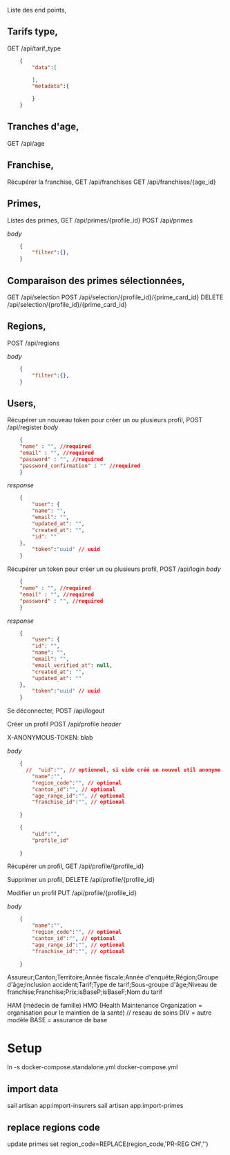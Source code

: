 Liste des end points,

## Tarifs type,
GET /api/tarif_type

```json 
    {
        "data":[

        ],
        "metadata":{

        }
    }
```

## Tranches d'age,
GET /api/age

## Franchise,
Récupérer la franchise,
GET /api/franchises
GET /api/franchises/{age_id}



## Primes,
Listes des primes,
GET /api/primes/{profile_id}
POST /api/primes

*body* 
```json 
    {
        "filter":{},
    }
```


## Comparaison des primes sélectionnées,
GET /api/selection
POST /api/selection/{profile_id}/{prime_card_id}
DELETE /api/selection/{profile_id}/{prime_card_id}

## Regions,
POST /api/regions

*body* 
```json 
    {
        "filter":{},
    }
```

## Users,

Récupérer un nouveau token pour créer un ou plusieurs profil,
POST /api/register
*body*
```json
    {
    "name" : "", //required
    "email" : "", //required
    "password" : "", //required
    "password_confirmation" : "" //required
    }
```


*response* 
```json 
    {
        "user": {
        "name": "",
        "email": "",
        "updated_at": "",
        "created_at": "",
        "id": ""
    },
        "token":"uuid" // uuid
    }
```
Récupérer un token pour créer un ou plusieurs profil,
POST /api/login
*body*
```json
    {
    "name" : "", //required
    "email" : "", //required
    "password" : "", //required    
    }
```

*response* 
```json 
    {
        "user": {
        "id": "",
        "name": "",
        "email": "",
        "email_verified_at": null,
        "created_at": "",
        "updated_at": ""
    },
        "token":"uuid" // uuid
    }
```
Se déconnecter,
POST /api/logout

Créer un profil
POST /api/profile
*header*

X-ANONYMOUS-TOKEN: blab

*body* 
```json 
    {
      //  "uid":"", // optionnel, si vide créé un nouvel util anonyme
        "name":"",
        "region_code":"", // optional
        "canton_id":"", // optional 
        "age_range_id":"", // optional
        "franchise_id":"", // optional
        
    }
```

```json 
    {
        "uid":"", 
        "profile_id"
        
    }
```

Récupérer un profil,
GET  /api/profile/{profile_id}

Supprimer un profil,
DELETE /api/profile/{profile_id}

Modifier un profil
PUT /api/profile/{profile_id}

*body* 
```json 
    {
        "name":"",
        "region_code":"", // optional
        "canton_id":"", // optional 
        "age_range_id":"", // optional
        "franchise_id":"", // optional
        
    }
```

Assureur;Canton;Territoire;Année fiscale;Année d'enquête;Région;Groupe d'âge;Inclusion accident;Tarif;Type de tarif;Sous-groupe d'âge;Niveau de franchise;Franchise;Prix;isBaseP;isBaseF;Nom du tarif



 HAM (médecin de famille)
 HMO (Health Maintenance Organization = organisation pour le maintien de la santé) // reseau de soins
 DIV = autre modèle
 BASE = assurance de base


# Setup 

ln -s docker-compose.standalone.yml docker-compose.yml


## import data

sail artisan app:import-insurers
sail artisan app:import-primes



## replace regions code

update primes set region_code=REPLACE(region_code,'PR-REG CH','')
